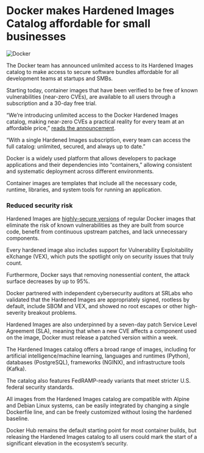 # Docker makes Hardened Images Catalog affordable for small businesses

![Docker](https://www.bleepstatic.com/content/hl-images/2022/04/21/Docker_header.jpg)

The Docker team has announced unlimited access to its Hardened Images catalog to make access to secure software bundles affordable for all development teams at startups and SMBs.

Starting today, container images that have been verified to be free of known vulnerabilities (near-zero CVEs), are available to all users through a subscription and a 30-day free trial.

“We’re introducing unlimited access to the Docker Hardened Images catalog, making near-zero CVEs a practical reality for every team at an affordable price,” [reads the announcement](https://www.docker.com/blog/unlimited-access-to-docker-hardened-images-because-security-should-be-affordable-always/).

“With a single Hardened Images subscription, every team can access the full catalog: unlimited, secured, and always up to date.”

Docker is a widely used platform that allows developers to package applications and their dependencies into “containers,” allowing consistent and systematic deployment across different environments.

Container images are templates that include all the necessary code, runtime, libraries, and system tools for running an application.

### Reduced security risk

Hardened Images are [highly-secure versions](http://www.docker.com/products/dhi-enterprise-smb-startup/) of regular Docker images that eliminate the risk of known vulnerabilities as they are built from source code, benefit from continuous upstream patches, and lack unnecessary components.

Every hardened image also includes support for Vulnerability Exploitability eXchange (VEX), which puts the spotlight only on security issues that truly count.

Furthermore, Docker says that removing nonessential content, the attack surface decreases by up to 95%.

Docker partnered with independent cybersecurity auditors at SRLabs who validated that the Hardened Images are appropriately signed, rootless by default, include SBOM and VEX, and showed no root escapes or other high-severity breakout problems.

Hardened Images are also underpinned by a seven-day patch Service Level Agreement (SLA), meaning that when a new CVE affects a component used on the image, Docker must release a patched version within a week.

The Hardened Images catalog offers a broad range of images, including for artificial intelligence/machine learning, languages and runtimes (Python), databases (PostgreSQL), frameworks (NGINX), and infrastructure tools (Kafka).

The catalog also features FedRAMP-ready variants that meet stricter U.S. federal security standards.

All images from the Hardened Images catalog are compatible with Alpine and Debian Linux systems, can be easily integrated by changing a single Dockerfile line, and can be freely customized without losing the hardened baseline.

Docker Hub remains the default starting point for most container builds, but releasing the Hardened Images catalog to all users could mark the start of a significant elevation in the ecosystem’s security.